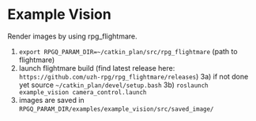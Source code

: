 Example Vision
==============

Render images by using rpg_flightmare. 

1) `export RPGQ_PARAM_DIR=~/catkin_plan/src/rpg_flightmare` (path to flightmare)
2) launch flightmare build (find latest release here: `https://github.com/uzh-rpg/rpg_flightmare/releases`) 
3a) if not done yet source `~/catkin_plan/devel/setup.bash`
3b) `roslaunch example_vision camera_control.launch`
4) images are saved in `RPGQ_PARAM_DIR/examples/example_vision/src/saved_image/`
